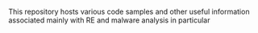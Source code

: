 This repository hosts various code samples and other useful information associated mainly with RE and malware analysis in particular